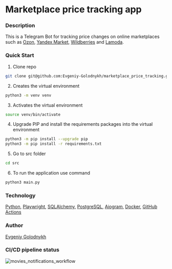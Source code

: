 # Marketplace price tracking app

### Description
This is a Telegram Bot for tracking price changes on online marketplaces such as [Ozon](https://www.ozon.ru/), [Yandex Market](https://market.yandex.ru), [Wildberries](https://www.wildberries.ru) and [Lamoda](https://www.lamoda.ru).

### Quick Start
1. Clone repo
```bash
git clone git@github.com:Evgeniy-Golodnykh/marketplace_price_tracking.git
```
2. Creates the virtual environment
```bash
python3 -m venv venv
```
3. Activates the virtual environment
```bash
source venv/bin/activate
```
4. Upgrade PIP and install the requirements packages into the virtual environment
```bash
python3 -m pip install --upgrade pip
python3 -m pip install -r requirements.txt
```
5. Go to src folder
```bash
cd src
```
6. To run the application use command
```bash
python3 main.py
```

### Technology
[Python](https://www.python.org), [Playwright](https://playwright.dev/python/), [SQLAlchemy](https://www.sqlalchemy.org), [PostgreSQL](https://www.postgresql.org), [Aiogram](https://aiogram.dev), [Docker](https://www.docker.com), [GitHub Actions](https://github.com/features/actions)

### Author
[Evgeniy Golodnykh](https://github.com/Evgeniy-Golodnykh)

### CI/CD pipeline status
![movies_notifications_workflow](https://github.com/Evgeniy-Golodnykh/movies_notification/actions/workflows/movies_notifications_workflow.yml/badge.svg)

